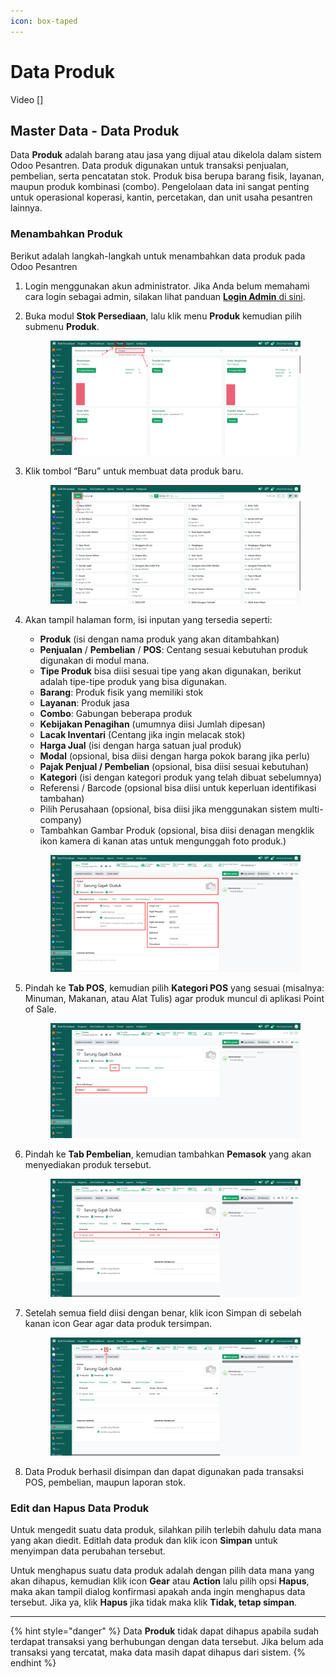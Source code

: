 ```yaml
---
icon: box-taped
---
```


# Data Produk

Video \[]

## Master Data - Data Produk

Data **Produk** adalah barang atau jasa yang dijual atau dikelola dalam sistem Odoo Pesantren. Data produk digunakan untuk transaksi penjualan, pembelian, serta pencatatan stok. Produk bisa berupa barang fisik, layanan, maupun produk kombinasi (combo). Pengelolaan data ini sangat penting untuk operasional koperasi, kantin, percetakan, dan unit usaha pesantren lainnya.

### Menambahkan Produk

Berikut adalah langkah-langkah untuk menambahkan data produk pada Odoo Pesantren

1. Login menggunakan akun administrator. Jika Anda belum memahami cara login sebagai admin, silakan lihat panduan [**Login Admin** di sini](../../panduan-login/login-admin.md).
2.  Buka modul **Stok Persediaan**, lalu klik menu **Produk** kemudian pilih submenu **Produk**.

    <figure><img src="../../.gitbook/assets/images-213.png" alt=""><figcaption></figcaption></figure>


3.  Klik tombol “Baru” untuk membuat data produk baru.

    <figure><img src="../../.gitbook/assets/images-214.png" alt=""><figcaption></figcaption></figure>


4.  Akan tampil halaman form, isi inputan yang tersedia seperti:

    * **Produk** (isi dengan nama produk yang akan ditambahkan)
    * **Penjualan** / **Pembelian** / **POS**: Centang sesuai kebutuhan produk digunakan di modul mana.
    * **Tipe Produk** bisa diisi sesuai tipe yang akan digunakan, berikut adalah tipe-tipe produk yang bisa digunakan.
    * **Barang**: Produk fisik yang memiliki stok
    * **Layanan**: Produk jasa
    * **Combo**: Gabungan beberapa produk
    * **Kebijakan Penagihan** (umumnya diisi Jumlah dipesan)
    * **Lacak Inventari** (Centang jika ingin melacak stok)
    * **Harga Jual** (isi dengan harga satuan jual produk)
    * **Modal** (opsional, bisa diisi dengan harga pokok barang jika perlu)
    * **Pajak Penjual / Pembelian** (opsional, bisa diisi sesuai kebutuhan)
    * **Kategori** (isi dengan kategori produk yang telah dibuat sebelumnya)
    * Referensi / Barcode (opsional bisa diisi untuk keperluan identifikasi tambahan)
    * Pilih Perusahaan (opsional, bisa diisi jika menggunakan sistem multi-company)
    * Tambahkan Gambar Produk (opsional, bisa diisi denagan mengklik ikon kamera di kanan atas untuk mengunggah foto produk.)

    <figure><img src="../../.gitbook/assets/images-215.png" alt=""><figcaption></figcaption></figure>


5.  Pindah ke **Tab POS**, kemudian pilih **Kategori POS** yang sesuai (misalnya: Minuman, Makanan, atau Alat Tulis) agar produk muncul di aplikasi Point of Sale.

    <figure><img src="../../.gitbook/assets/images-216.png" alt=""><figcaption></figcaption></figure>


6.  Pindah ke **Tab Pembelian**, kemudian tambahkan **Pemasok** yang akan menyediakan produk tersebut.

    <figure><img src="../../.gitbook/assets/images-267 (1).png" alt=""><figcaption></figcaption></figure>


7.  Setelah semua field diisi dengan benar, klik icon Simpan di sebelah kanan icon Gear agar data produk tersimpan.

    <figure><img src="../../.gitbook/assets/images-268.png" alt=""><figcaption></figcaption></figure>


8. Data Produk berhasil disimpan dan dapat digunakan pada transaksi POS, pembelian, maupun laporan stok.

### Edit dan Hapus Data Produk

Untuk mengedit suatu data produk, silahkan pilih terlebih dahulu data mana yang akan diedit. Editlah data produk dan klik icon **Simpan** untuk menyimpan data perubahan tersebut.

Untuk menghapus suatu data produk adalah dengan pilih data mana yang akan dihapus, kemudian klik icon **Gear** atau **Action** lalu pilih opsi **Hapus**, maka akan tampil dialog konfirmasi apakah anda ingin menghapus data tersebut. Jika ya, klik **Hapus** jika tidak maka klik **Tidak, tetap simpan**.

***

{% hint style="danger" %}
Data **Produk** tidak dapat dihapus apabila sudah terdapat transaksi yang berhubungan dengan data tersebut. Jika belum ada transaksi yang tercatat, maka data masih dapat dihapus dari sistem.
{% endhint %}
